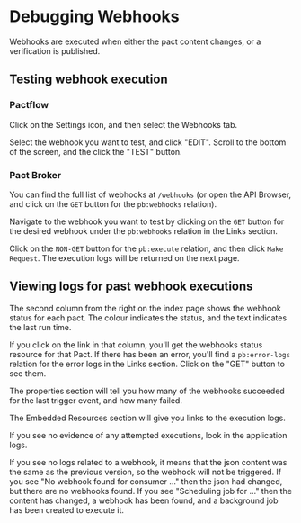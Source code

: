 # Debugging Webhooks

Webhooks are executed when either the pact content changes, or a verification is published.

## Testing webhook execution

### Pactflow

Click on the Settings icon, and then select the Webhooks tab.

Select the webhook you want to test, and click "EDIT". Scroll to the bottom of the screen, and the click the "TEST" button.

### Pact Broker

You can find the full list of webhooks at `/webhooks` \(or open the API Browser, and click on the `GET` button for the `pb:webhooks` relation\).

Navigate to the webhook you want to test by clicking on the `GET` button for the desired webhook under the `pb:webhooks` relation in the Links section.

Click on the `NON-GET` button for the `pb:execute` relation, and then click `Make Request`. The execution logs will be returned on the next page.

## Viewing logs for past webhook executions

The second column from the right on the index page shows the webhook status for each pact. The colour indicates the status, and the text indicates the last run time.

If you click on the link in that column, you'll get the webhooks status resource for that Pact. If there has been an error, you'll find a `pb:error-logs` relation for the error logs in the Links section. Click on the "GET" button to see them.

The properties section will tell you how many of the webhooks succeeded for the last trigger event, and how many failed.

The Embedded Resources section will give you links to the execution logs.

If you see no evidence of any attempted executions, look in the application logs.

If you see no logs related to a webhook, it means that the json content was the same as the previous version, so the webhook will not be triggered. If you see "No webhook found for consumer ..." then the json had changed, but there are no webhooks found. If you see "Scheduling job for ..." then the content has changed, a webhook has been found, and a background job has been created to execute it.

